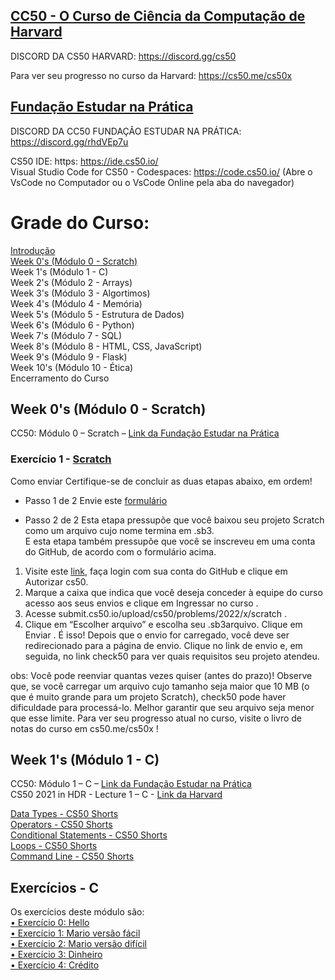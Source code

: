 ## [CC50 - O Curso de Ciência da Computação de Harvard](https://learning.edx.org/course/course-v1:HarvardX+CS50+X/home)
DISCORD DA CS50 HARVARD: https://discord.gg/cs50

Para ver seu progresso no curso da Harvard: https://cs50.me/cs50x

## [Fundação Estudar na Prática](https://ead.napratica.org.br/)  
DISCORD DA CC50 FUNDAÇÃO ESTUDAR NA PRÁTICA: https://discord.gg/rhdVEp7u


CS50 IDE: https: https://ide.cs50.io/  
Visual Studio Code for CS50 - Codespaces: https://code.cs50.io/ (Abre o VsCode no Computador ou o VsCode Online pela aba do navegador)

# Grade do Curso:
[Introdução](https://github.com/patyfil/CS50-CC50-Harvard/blob/main/introducao.md)  
[Week 0's (Módulo 0 - Scratch)](https://github.com/patyfil/CS50-CC50-Harvard/blob/main/1-Scratch.md)  
Week 1's (Módulo 1 - C)  
Week 2's (Módulo 2 - Arrays)  
Week 3's (Módulo 3 - Algortimos)  
Week 4's (Módulo 4 - Memória)  
Week 5's (Módulo 5 - Estrutura de Dados)  
Week 6's (Módulo 6 - Python)  
Week 7's (Módulo 7 - SQL)  
Week 8's (Módulo 8 - HTML, CSS, JavaScript)  
Week 9's (Módulo 9 - Flask)  
Week 10's (Módulo 10 - Ética)  
Encerramento do Curso  

## Week 0's (Módulo 0 - Scratch)  
CC50: Módulo 0 – Scratch – [Link da Fundação Estudar na Prática](https://www.youtube.com/watch?v=9iPsnGJ3kVE&t=55s)  

### Exercício 1 - [Scratch](https://cs50.harvard.edu/x/2022/psets/0/scratch/)  
Como enviar
Certifique-se de concluir as duas etapas abaixo, em ordem!
* Passo 1 de 2
Envie este [formulário](https://docs.google.com/forms/d/e/1FAIpQLSdBmbMB8IeqJjzTnE-dUG6T5uwYxkWULSoB9gVrhWrVwXLQuQ/viewform)  

* Passo 2 de 2
Esta etapa pressupõe que você baixou seu projeto Scratch como um arquivo cujo nome termina em .sb3.   
E esta etapa também pressupõe que você se inscreveu em uma conta do GitHub, de acordo com o formulário acima.
1.	Visite este [link](https://submit.cs50.io/), faça login com sua conta do GitHub e clique em Autorizar cs50.
2.	Marque a caixa que indica que você deseja conceder à equipe do curso acesso aos seus envios e clique em Ingressar no curso .
3.	Acesse submit.cs50.io/upload/cs50/problems/2022/x/scratch .
4.	Clique em “Escolher arquivo” e escolha seu .sb3arquivo. Clique em Enviar .
É isso! Depois que o envio for carregado, você deve ser redirecionado para a página de envio. Clique no link de envio e, em seguida, no link check50 para ver quais requisitos seu projeto atendeu. 

obs: Você pode reenviar quantas vezes quiser (antes do prazo)! Observe que, se você carregar um arquivo cujo tamanho seja maior que 10 MB (o que é muito grande para um projeto Scratch), check50 pode haver dificuldade para processá-lo. Melhor garantir que seu arquivo seja menor que esse limite.
Para ver seu progresso atual no curso, visite o livro de notas do curso em cs50.me/cs50x !



## Week 1's (Módulo 1 - C)  
CC50: Módulo 1 – C – [Link da Fundação Estudar na Prática](https://www.youtube.com/watch?v=rCTePooJP_s&t=283s)  
CS50 2021 in HDR - Lecture 1 – C - [Link da Harvard](https://www.youtube.com/watch?v=URrzmoIyqLw&t=1s)  

[Data Types - CS50 Shorts](https://www.youtube.com/watch?v=Fc9htmvVZ9U&t=63s)  
[Operators - CS50 Shorts](https://www.youtube.com/watch?v=f1xZf4iJDWE&t=1s)  
[Conditional Statements - CS50 Shorts](https://www.youtube.com/watch?v=1wsaV5nVC7g)  
[Loops - CS50 Shorts](https://www.youtube.com/watch?v=WgX8e_O7eG8)  
[Command Line - CS50 Shorts](https://www.youtube.com/watch?v=BnJ013X02b8)  

## Exercícios - C
Os exercícios deste módulo são:  
[•	Exercício 0: Hello](https://cs50.harvard.edu/x/2022/psets/1/hello/)  
[•	Exercício 1: Mario versão fácil](https://cs50.harvard.edu/x/2022/psets/1/mario/less/)  
[•	Exercício 2: Mario versão difícil](https://cs50.harvard.edu/x/2022/psets/1/mario/more/)  
[•	Exercício 3: Dinheiro](https://cs50.harvard.edu/x/2022/psets/1/cash/)  
[•	Exercício 4: Crédito](https://cs50.harvard.edu/x/2022/psets/1/credit/)  

